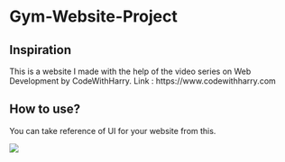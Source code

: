 # Gym-Website-Project

<h2>Inspiration</h2>
This is a website I made with the help of the video series on Web Development by CodeWithHarry.
Link : https://www.codewithharry.com

<h2>How to use?</h2>
You can take reference of UI for your website from this.

<img src="https://www.reachfirst.com/wp-content/uploads/2018/08/Web-Development.jpg"></img>

